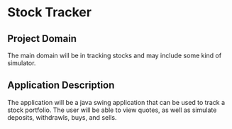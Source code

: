 # Stock Tracker

## Project Domain

The main domain will be in tracking stocks and may include some kind of simulator. 

## Application Description

The application will be a java swing application that can be used to track a stock portfolio. The user will be able to view quotes, as well as simulate deposits, withdrawls, buys, and sells.
